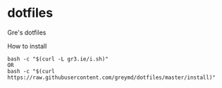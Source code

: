 # dotfiles
Gre's dotfiles

How to install

```
bash -c "$(curl -L gr3.ie/i.sh)"
OR
bash -c "$(curl https://raw.githubusercontent.com/greymd/dotfiles/master/install)"
```
